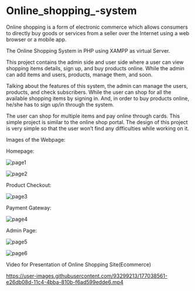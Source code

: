 # Online_shopping_-system
Online shopping is a form of electronic commerce which allows consumers to directly buy goods or services from a seller over the Internet using a web browser or a mobile app.

The Online Shopping System in PHP using XAMPP as virtual Server.

This project contains the admin side and user side where a user can view shopping items details, sign up, and buy products online. While the admin can add items and users, products, manage them, and soon.

Talking about the features of this system, the admin can manage the users, products, and check subscribers. While the user can shop for all the available shopping items by signing in. And, in order to buy products online, he/she has to sign up/in through the system.

The user can shop for multiple items and pay online through cards. This simple project is similar to the online shop portal. The design of this project is very simple so that the user won’t find any difficulties while working on it.

Images of the Webpage:

Homepage:

![page1](https://user-images.githubusercontent.com/93299213/177035617-2f2e3231-bfb2-4dd4-acda-3d7a942cce1d.png)


![page2](https://user-images.githubusercontent.com/93299213/177035621-70b259ae-74e3-43b6-a686-c29c96b8a98b.png)

Product Checkout:

![page3](https://user-images.githubusercontent.com/93299213/177035626-e786e874-3d7c-4db7-9c49-9d5d4519cc08.png)

Payment Gateway:

![page4](https://user-images.githubusercontent.com/93299213/177035630-bf3df248-07e3-4916-a1de-b632ae05fe60.png)

Admin Page:

![page5](https://user-images.githubusercontent.com/93299213/177035635-59554a20-1f79-40f3-beeb-7cc980ab2525.png)


![page6](https://user-images.githubusercontent.com/93299213/177035642-7230afd3-9181-4c14-897a-9dcd86f08024.png)

 
 Video for Presentation of Online Shopping Site(Ecommerce)
 
 
 https://user-images.githubusercontent.com/93299213/177038561-e26db08d-11c4-4bba-810b-f6ad599edde6.mp4




